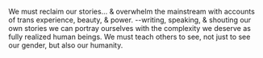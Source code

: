 We must reclaim our stories... & overwhelm the mainstream with accounts of trans experience, beauty, & power. --writing, speaking, & shouting our own stories we can portray ourselves with the complexity we deserve as fully realized human beings. We must teach others to see, not just to see our gender, but also our humanity.
